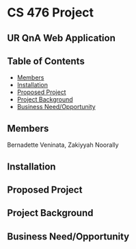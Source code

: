 # CS 476 Project
## UR QnA Web Application

## Table of Contents
* [Members](#members)
* [Installation](#installation)
* [Proposed Project](#proposed‐project)
* [Project Background](#project‐background)
* [Business Need/Opportunity](#business‐need/opportunity)

## Members
Bernadette Veninata,
Zakiyyah Noorally

## Installation

## Proposed Project

## Project Background

## Business Need/Opportunity
